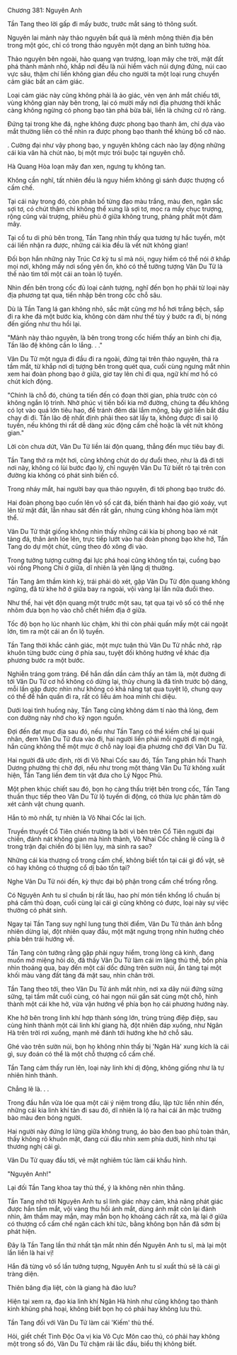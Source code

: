 




Chương 381: Nguyên Anh


Tần Tang theo lời gấp đi mấy bước, trước mắt sáng tỏ thông suốt.

Nguyên lai mảnh này thảo nguyên bất quá là mênh mông thiên địa bên trong một góc, chỉ có trong thảo nguyên một dạng an bình tường hòa.

Thảo nguyên bên ngoài, hào quang vạn trượng, loạn mây che trời, mặt đất phá thành mảnh nhỏ, khắp nơi đều là núi hiểm vách núi dựng đứng, núi cao vực sâu, thậm chí liền không gian đều cho người ta một loại rung chuyển cảm giác bất an cảm giác.

Loại cảm giác này cũng không phải là ảo giác, vẻn vẹn ánh mắt chiếu tới, vùng không gian này bên trong, lại có mười mấy nơi địa phương thời khắc càng không ngừng có phong bạo tàn phá bừa bãi, liền là chứng cứ rõ ràng.

Đứng tại trong khe đá, nghe không được phong bạo thanh âm, chỉ dựa vào mắt thường liền có thể nhìn ra được phong bạo thanh thế khủng bố cỡ nào.

. Cường đại như vậy phong bạo, y nguyên không cách nào lay động những cái kia vân hà chút nào, bị một mực trói buộc tại nguyên chỗ.

Hà Quang Hòa loạn mây đan xen, ngưng tụ không tan.

Không cần nghĩ, tất nhiên đều là nguy hiểm không gì sánh được thượng cổ cấm chế.

Tại cái này trong đó, còn phân bố từng đạo màu trắng, màu đen, ngân sắc sợi tơ, có chút thậm chí không thể xưng là sợi tơ, mọc ra mấy chục trượng, rộng cũng vài trượng, phiêu phù ở giữa không trung, phảng phất một đám mây.

Tại cổ tu di phủ bên trong, Tần Tang nhìn thấy qua tương tự hắc tuyến, một cái liền nhận ra được, những cái kia đều là vết nứt không gian!

Đối bọn hắn những này Trúc Cơ kỳ tu sĩ mà nói, nguy hiểm có thể nói ở khắp mọi nơi, không mấy nơi sống yên ổn, khó có thể tưởng tượng Vân Du Tử là thế nào tìm tới một cái an toàn lộ tuyến.

Nhìn đến bên trong cốc đủ loại cảnh tượng, nghĩ đến bọn họ phải từ loại này địa phương tạt qua, tiến nhập bên trong cốc chỗ sâu.

Dù là Tần Tang lá gan không nhỏ, sắc mặt cũng mơ hồ hơi trắng bệch, sắp đi ra khe đá một bước kia, không còn dám như thế tùy ý bước ra đi, bị nóng đến giống như thu hồi lại.

"Mảnh này thảo nguyên, là bên trong trong cốc hiếm thấy an bình chi địa, Tần lão đệ không cần lo lắng. . ."

Vân Du Tử một ngựa đi đầu đi ra ngoài, đứng tại trên thảo nguyên, thả ra tầm mắt, từ khắp nơi dị tượng bên trong quét qua, cuối cùng ngưng mắt nhìn xem hai đoàn phong bạo ở giữa, giơ tay lên chỉ đi qua, ngữ khí mơ hồ có chút kích động.

"Chính là chỗ đó, chúng ta tiến đến có đoạn thời gian, phía trước còn có không ngắn lộ trình. Nhờ phúc vị tiền bối kia mở đường, chúng ta đều không có lọt vào quá lớn tiêu hao, để tránh đêm dài lắm mộng, bây giờ liền bắt đầu chạy đi đi. Tần lão đệ nhất định phải theo sát lấy ta, không được đi sai lộ tuyến, nếu không thì rất dễ dàng xúc động cấm chế hoặc là vết nứt không gian."

Lời còn chưa dứt, Vân Du Tử liền lái độn quang, thẳng đến mục tiêu bay đi.

Tần Tang thở ra một hơi, cũng không chút do dự đuổi theo, như là đã đi tới nơi này, không có lùi bước đạo lý, chỉ nguyện Vân Du Tử biết rõ tại trên con đường kia không có phát sinh biến cố.

Trong nháy mắt, hai người bay qua thảo nguyên, đi tới phong bạo trước đó.

Hai đoàn phong bạo cuốn lên vô số cát đá, biến thành hai đạo gió xoáy, vụt lên từ mặt đất, lẫn nhau sát đến rất gần, nhưng cũng không hòa làm một thể.

Vân Du Tử thật giống không nhìn thấy những cái kia bị phong bạo xé nát tảng đá, thân ảnh lóe lên, trực tiếp lướt vào hai đoàn phong bạo khe hở, Tần Tang do dự một chút, cũng theo đó xông đi vào.

Trong tưởng tượng cường đại lực phá hoại cũng không tồn tại, cuồng bạo vòi rồng Phong Chi ở giữa, dĩ nhiên là yên lặng dị thường.

Tần Tang âm thầm kinh kỳ, trái phải dò xét, gặp Vân Du Tử độn quang không ngừng, đã từ khe hở ở giữa bay ra ngoài, vội vàng lại lần nữa đuổi theo.

Như thế, hai vệt độn quang một trước một sau, tạt qua tại vô số có thể nhẹ nhõm đưa bọn họ vào chỗ chết hiểm địa ở giữa.

Tốc độ bọn họ lúc nhanh lúc chậm, khi thì còn phải quấn mấy một cái ngoặt lớn, tìm ra một cái an ổn lộ tuyến.

Tần Tang thời khắc cảnh giác, một mực tuân thủ Vân Du Tử nhắc nhở, rập khuôn từng bước cùng ở phía sau, tuyệt đối không hướng về khác địa phương bước ra một bước.

Nghiễn tráng gom tráng. Để hắn dần dần cảm thấy an tâm là, một đường đi tới Vân Du Tử cơ hồ không có dừng lại, thủy chung là đã tính trước bộ dáng, mỗi lần gặp được nhìn như không có khả năng tạt qua tuyệt lộ, chung quy có thể để hắn quấn đi ra, rất có liễu ám hoa minh chi diệu.

Dưới loại tình huống này, Tần Tang cũng không dám tí nào thả lỏng, đem con đường này nhớ cho kỹ ngọn nguồn.

Đợi đến đạt mục địa sau đó, nếu như Tần Tang có thể kiềm chế lại quái nhân, đem Vân Du Tử đưa vào đi, hai người liền phải mỗi người đi một ngả, hắn cũng không thể một mực ở chỗ này loại địa phương chờ đợi Vân Du Tử.

Hai người đã ước định, rời đi Vô Nhai Cốc sau đó, Tần Tang phản hồi Thanh Dương phường thị chờ đợi, nếu như trong một tháng Vân Du Tử không xuất hiện, Tần Tang liền đem tín vật đưa cho Lý Ngọc Phủ.

Một phen khúc chiết sau đó, bọn họ càng thấu triệt bên trong cốc, Tần Tang thuần thục tiếp theo Vân Du Tử lộ tuyến di động, có thừa lực phân tâm dò xét cảnh vật chung quanh.

Hắn tò mò nhất, tự nhiên là Vô Nhai Cốc lai lịch.

Truyền thuyết Cổ Tiên chiến trường là bởi vì bên trên Cổ Tiên người đại chiến, đánh nát không gian mà hình thành, Vô Nhai Cốc chẳng lẽ cũng là ở trong trận đại chiến đó bị liên lụy, mà sinh ra sao?

Những cái kia thượng cổ trong cấm chế, không biết tồn tại cái gì đồ vật, sẽ có hay không có thượng cổ dị bảo tồn tại?

Nghe Vân Du Tử nói đến, kỳ thực đại bộ phận trong cấm chế trống rỗng.

Có Nguyên Anh tu sĩ chuẩn bị rất lâu, hao phí món tiền khổng lồ chuẩn bị phá cấm thủ đoạn, cuối cùng lại cái gì cũng không có được, loại này sự việc thường có phát sinh.

Ngay tại Tần Tang suy nghĩ lung tung thời điểm, Vân Du Tử thân ảnh bỗng nhiên dừng lại, đột nhiên quay đầu, một mặt ngưng trọng nhìn hướng chéo phía bên trái hướng về.

Tần Tang còn tưởng rằng gặp phải nguy hiểm, trong lòng cả kinh, đang muốn mở miệng hỏi dò, đã thấy Vân Du Tử làm cái im lặng thủ thế, bốn phía nhìn thoáng qua, bay đến một cái dốc đứng trên sườn núi, ẩn tàng tại một khối màu vàng đất tảng đá mặt sau, nhìn chân trời.

Tần Tang theo tới, theo Vân Du Tử ánh mắt nhìn, nơi xa dãy núi đứng sừng sững, tại tầm mắt cuối cùng, có hai ngọn núi gần sát cùng một chỗ, hình thành một cái khe hở, vừa vặn hướng về phía bọn họ cái phương hướng này.

Khe hở bên trong linh khí hợp thành sóng lớn, trùng trùng điệp điệp, sau cùng hình thành một cái linh khí giang hà, đột nhiên đáp xuống, như Ngân Hà trên trời rơi xuống, mạnh mẽ đánh tới hướng khe hở chỗ sâu.

Ghé vào trên sườn núi, bọn họ không nhìn thấy bị 'Ngân Hà' xung kích là cái gì, suy đoán có thể là một chỗ thượng cổ cấm chế.

Tần Tang cảm thấy run lên, loại này linh khí dị động, không giống như là tự nhiên hình thành.

Chẳng lẽ là. . .

Trong đầu hắn vừa lóe qua một cái ý niệm trong đầu, lập tức liền nhìn đến, những cái kia linh khí tản đi sau đó, dĩ nhiên là lộ ra hai cái ăn mặc trường bào màu đen bóng người.

Hai người này đứng lơ lửng giữa không trung, áo bào đen bao phủ toàn thân, thấy không rõ khuôn mặt, đang cúi đầu nhìn xem phía dưới, hình như tại thương nghị cái gì.

Vân Du Tử quay đầu tới, vẻ mặt nghiêm túc làm cái khẩu hình.

"Nguyên Anh!"

Lại đối Tần Tang khoa tay thủ thế, ý là không nên nhìn thẳng.

Tần Tang nhớ tới Nguyên Anh tu sĩ linh giác nhạy cảm, khả năng phát giác được hắn tầm mắt, vội vàng thu hồi ánh mắt, dùng ánh mắt còn lại đánh nhìn, âm thầm may mắn, may mắn bọn họ khoảng cách rất xa, mà lại ở giữa có thượng cổ cấm chế ngăn cách khí tức, bằng không bọn hắn đã sớm bị phát hiện.

Đây là Tần Tang lần thứ nhất tận mắt nhìn đến Nguyên Anh tu sĩ, mà lại một lần liền là hai vị!

Hắn đã từng vô số lần tưởng tượng, Nguyên Anh tu sĩ xuất thủ sẽ là cái gì tràng diện.

Thiên băng địa liệt, còn là giang hà đảo lưu?

Hiện tại xem ra, đạo kia linh khí Ngân Hà hình như cũng không tạo thành kinh khủng phá hoại, không biết bọn họ có phải hay không lưu thủ.

Tần Tang đối với Vân Du Tử làm cái 'Kiếm' thủ thế.

Hỏi, giết chết Tinh Độc Oa vị kia Vô Cực Môn cao thủ, có phải hay không một trong số đó, Vân Du Tử chậm rãi lắc đầu, biểu thị không biết.




